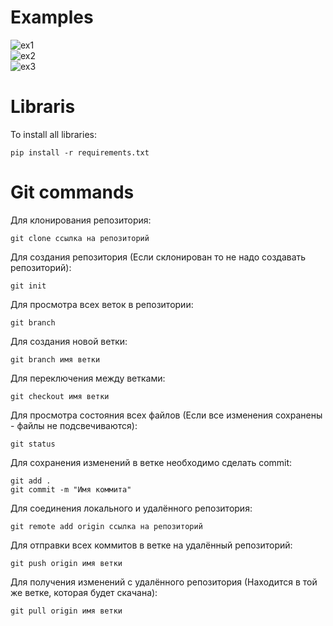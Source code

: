 # Examples  
![ex1](Examples\1.png)  
![ex2](Examples\2.png)  
![ex3](Examples\4.png)  
# Libraris  
To install all libraries:
<pre><code>pip install -r requirements.txt</code></pre>  
# Git commands  
Для клонирования репозитория:  
<pre><code>git clone ссылка на репозиторий</code></pre>  
Для создания репозитория (Если склонирован то не надо создавать репозиторий):
<pre><code>git init</code></pre>  
Для просмотра всех веток в репозитории:  
<pre><code>git branch</code></pre>  
Для создания новой ветки:  
<pre><code>git branch имя ветки</code></pre>  
Для переключения между ветками:  
<pre><code>git checkout имя ветки</code></pre>  
Для просмотра состояния всех файлов (Если все изменения сохранены - файлы не подсвечиваются):  
<pre><code>git status</code></pre>
Для сохранения изменений в ветке необходимо сделать commit:
<pre><code>git add .
git commit -m "Имя коммита"</code></pre>  
Для соединения локального и удалённого репозитория:
<pre><code>git remote add origin ссылка на репозиторий</code></pre>  
Для отправки всех коммитов в ветке на удалённый репозиторий:  
<pre><code>git push origin имя ветки</code></pre>  
Для получения изменений с удалённого репозитория (Находится в той же ветке, которая будет скачана):
<pre><code>git pull origin имя ветки</code></pre>